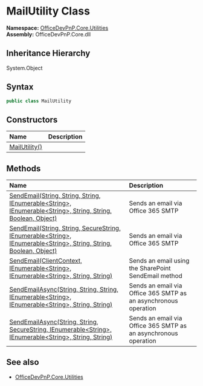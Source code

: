 # MailUtility Class
  

**Namespace:** [OfficeDevPnP.Core.Utilities](OfficeDevPnP.Core.Utilities.md)  
**Assembly:** OfficeDevPnP.Core.dll  
## Inheritance Hierarchy
System.Object  
## Syntax
```C#
public class MailUtility
```
## Constructors
|**Name**|**Description**|
|:-----|:-----|
| [MailUtility()](OfficeDevPnP.Core.Utilities.MailUtility.ctor1.md) |  
## Methods
|**Name**|**Description**|
|:-----|:-----|
| [SendEmail(String, String, String, IEnumerable&lt;String&gt;, IEnumerable&lt;String&gt;, String, String, Boolean, Object)](OfficeDevPnP.Core.Utilities.MailUtility.9d2d16ff.md) | Sends an email via Office 365 SMTP
| [SendEmail(String, String, SecureString, IEnumerable&lt;String&gt;, IEnumerable&lt;String&gt;, String, String, Boolean, Object)](OfficeDevPnP.Core.Utilities.MailUtility.a9e1c8f5.md) | Sends an email via Office 365 SMTP
| [SendEmail(ClientContext, IEnumerable&lt;String&gt;, IEnumerable&lt;String&gt;, String, String)](OfficeDevPnP.Core.Utilities.MailUtility.71209e1d.md) | Sends an email using the SharePoint SendEmail method
| [SendEmailAsync(String, String, String, IEnumerable&lt;String&gt;, IEnumerable&lt;String&gt;, String, String)](OfficeDevPnP.Core.Utilities.MailUtility.ebfc1131.md) | Sends an email via Office 365 SMTP as an asynchronous operation
| [SendEmailAsync(String, String, SecureString, IEnumerable&lt;String&gt;, IEnumerable&lt;String&gt;, String, String)](OfficeDevPnP.Core.Utilities.MailUtility.962b582d.md) | Sends an email via Office 365 SMTP as an asynchronous operation
## See also
- [OfficeDevPnP.Core.Utilities](OfficeDevPnP.Core.Utilities.md)
